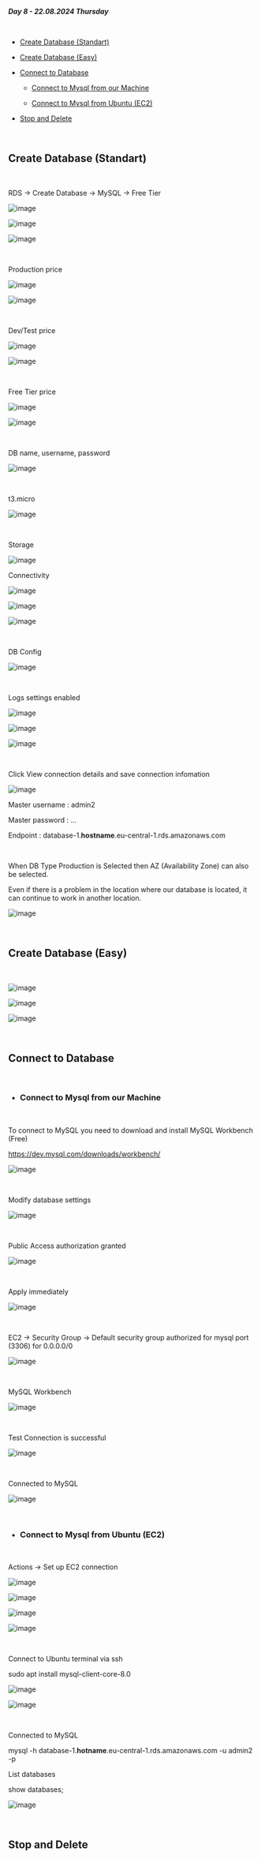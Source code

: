 _**Day 8 - 22.08.2024 Thursday**_

<br>

- [Create Database (Standart)](#Create-Database-Standart)

- [Create Database (Easy)](#Create-Database-Easy)

- [Connect to Database](#Connect-to-Database)

  - [Connect to Mysql from our Machine](#Connect-to-Mysql-from-our-Machine)

  - [Connect to Mysql from Ubuntu (EC2)](#Connect-to-Mysql-from-Ubuntu-EC2)

- [Stop and Delete](#Stop-and-Delete)

<br>

## Create Database (Standart)

<br>

RDS → Create Database → MySQL → Free Tier

![image](https://github.com/user-attachments/assets/b3250072-c006-44dd-9ec8-578d4a94761a)

![image](https://github.com/user-attachments/assets/bfe38912-b418-4cf1-b8a1-9974d44e0760)

![image](https://github.com/user-attachments/assets/f960c1cb-4dea-4c7f-859f-eba41d20b809)

<br>

Production price

![image](https://github.com/user-attachments/assets/e65e3c1a-a87a-4367-ac56-9d3b904b0eab)

![image](https://github.com/user-attachments/assets/ffd8e4dd-52da-448e-bc5a-c6995123eacb)

<br>

Dev/Test price

![image](https://github.com/user-attachments/assets/86706e1f-ff14-4733-8e62-c88a790113ff)

![image](https://github.com/user-attachments/assets/d316d6bc-31be-45fd-a914-aed18aff1499)

<br>

Free Tier price

![image](https://github.com/user-attachments/assets/b78f7636-9190-4c1f-bbe7-c9f4cd98fd4c)

![image](https://github.com/user-attachments/assets/48f4a0e1-1d10-42c9-a4bc-bcd575af075d)

<br>

DB name, username, password

![image](https://github.com/user-attachments/assets/87d163ad-75bb-4ddb-9bd1-5d83eb80082d)

<br>

t3.micro

![image](https://github.com/user-attachments/assets/538eb928-92d0-4a44-87fc-ea0fe4d1ee62)

<br>

Storage

![image](https://github.com/user-attachments/assets/cf2ea6a7-b5de-40ac-b63b-38db3f8f1155)

Connectivity

![image](https://github.com/user-attachments/assets/66641246-79b2-49ba-8b35-29b59abf872e)

![image](https://github.com/user-attachments/assets/dd2f7b0e-8551-4eb2-906a-560af8c1662f)

![image](https://github.com/user-attachments/assets/37af925e-239f-4a23-8c2c-bb96434d9635)

<br>

DB Config

![image](https://github.com/user-attachments/assets/a8027fe8-98c8-4369-a66e-0bc8ea2a5be0)

<br>

Logs settings enabled

![image](https://github.com/user-attachments/assets/71e3d9be-a994-456b-aa7f-eee6141025d1)

![image](https://github.com/user-attachments/assets/768dd4d3-2ef6-4b47-b0ef-3c354c0ab2d1)

![image](https://github.com/user-attachments/assets/fe6b9dc5-ba27-4b0f-8722-56c7a302afb7)

<br>

Click View connection details and save connection infomation

![image](https://github.com/user-attachments/assets/952dc525-34cf-464c-be24-fde2fab55a09)

Master username : admin2

Master password : ...

Endpoint : database-1.**hostname**.eu-central-1.rds.amazonaws.com

<br>

When DB Type Production is Selected then AZ (Availability Zone) can also be selected.

Even if there is a problem in the location where our database is located, it can continue to work in another location.

![image](https://github.com/user-attachments/assets/657899ad-5dc2-4e67-b351-2b4e31fbc3fc)

<br>


## Create Database (Easy)

<br>

![image](https://github.com/user-attachments/assets/06271072-9772-43b8-8e4a-f8e04eb18a61)

![image](https://github.com/user-attachments/assets/b46ef7a7-c2c7-448e-a58c-e8996d2cec2c)

![image](https://github.com/user-attachments/assets/7c5741c6-35ad-4ae4-93e5-866602095657)

<br>

## Connect to Database

<br>

- ### Connect to Mysql from our Machine

<br>

To connect to MySQL you need to download and install MySQL Workbench (Free)

https://dev.mysql.com/downloads/workbench/

![image](https://github.com/user-attachments/assets/abe87ee2-82d1-4ee7-b450-9d3ddc4f55fe)

<br>

Modify database settings

![image](https://github.com/user-attachments/assets/88b84406-502d-49d8-875f-29afcc71d27e)

<br>

Public Access authorization granted

![image](https://github.com/user-attachments/assets/60362592-6c38-47b2-a5fc-89ac6a39427d)

<br>

Apply immediately

![image](https://github.com/user-attachments/assets/61f6962d-3776-43d9-8c52-53f10311c447)

<br>

EC2 → Security Group → Default security group authorized for mysql port (3306) for 0.0.0.0/0

![image](https://github.com/user-attachments/assets/ee616790-824d-4176-ad95-f7e9c290caf7)

<br>

MySQL Workbench

![image](https://github.com/user-attachments/assets/bd967ccb-aeef-46e1-80de-db6dcc43092d)

<br>

Test Connection is successful

![image](https://github.com/user-attachments/assets/a128e00e-ed28-4280-ad0c-cf5ccda300f6)

<br>

Connected to MySQL

![image](https://github.com/user-attachments/assets/a1d77151-5398-43f0-a776-8f3b5d76bc35)

<br>

- ### Connect to Mysql from Ubuntu (EC2)

<br>

Actions → Set up EC2 connection

![image](https://github.com/user-attachments/assets/44f7cbd4-2c99-42c2-af68-b4a5f4b93f52)

![image](https://github.com/user-attachments/assets/0e07ddc1-aaf5-440c-a5ff-a4088156f73b)

![image](https://github.com/user-attachments/assets/1b7c0f9f-1abe-484c-96c6-c8796fcb6d80)

![image](https://github.com/user-attachments/assets/14a0cfa2-ed2a-478e-806c-6179a94e4db0)

<br>

Connect to Ubuntu terminal via ssh

sudo apt install mysql-client-core-8.0

![image](https://github.com/user-attachments/assets/5482d096-886b-4fac-aab5-8527721680e9)

![image](https://github.com/user-attachments/assets/a93a3ac7-1531-45fc-9f6b-e54d6f2d2e07)

<br>

Connected to MySQL

mysql -h database-1.**hotname**.eu-central-1.rds.amazonaws.com -u admin2 -p

List databases

show databases;

![image](https://github.com/user-attachments/assets/7aeb8710-1f22-4744-9e91-99e8cf9fc85d)

<br>

## Stop and Delete

<br>

